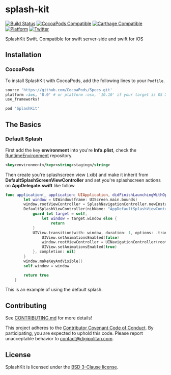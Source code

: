 splash-kit
=================================

[![Build Status](https://travis-ci.org/Digipolitan/dependency-injector.svg?branch=master)](https://travis-ci.org/Digipolitan/dependency-injector)
[![CocoaPods Compatible](https://img.shields.io/cocoapods/v/SplashKit.svg)](https://img.shields.io/cocoapods/v/SplashKit.svg)
[![Carthage Compatible](https://img.shields.io/badge/Carthage-compatible-4BC51D.svg?style=flat)](https://github.com/Carthage/Carthage)
[![Platform](https://img.shields.io/cocoapods/p/SplashKit.svg?style=flat)](http://cocoadocs.org/docsets/SplashKit)
[![Twitter](https://img.shields.io/badge/twitter-@Digipolitan-blue.svg?style=flat)](http://twitter.com/Digipolitan)

SplashKit Swift. Compatible for swift server-side and swift for iOS

## Installation

### CocoaPods

To install SplashKit with CocoaPods, add the following lines to your `Podfile`.

```ruby
source 'https://github.com/CocoaPods/Specs.git'
platform :ios, '8.0' # or platform :osx, '10.10' if your target is OS X.
use_frameworks!

pod 'SplashKit'
```

## The Basics

### Default Splash

First add the key **environment** into you're **Info.plist**, check the [RuntimeEnvironment](https://github.com/Digipolitan/runtime-environment) repository.

```xml
<key>environment</key><string>staging</string>
```

Then create you're splashscreen view (.xib) and make it inherit from **DefaultSplashScreenViewController** and set you're splashscreen actions on **AppDelegate.swift** like follow

```swift
func application(_ application: UIApplication, didFinishLaunchingWithOptions launchOptions: [UIApplicationLaunchOptionsKey: Any]?) -> Bool {
        let window = UIWindow(frame: UIScreen.main.bounds)
        window.rootViewController = SplashNavigationController.newInstance(splashViewControllers:
        DefaultSplashViewController(nibName: "AppDefaultSplashViewController", bundle: nil)) { [weak self] _ in
            guard let target = self,
                let window = target.window else {
                    return
            }
            UIView.transition(with: window, duration: 1, options: .transitionCrossDissolve, animations: {
                UIView.setAnimationsEnabled(false)
                window.rootViewController = UINavigationController(rootViewController: ViewController())
                UIView.setAnimationsEnabled(true)
            }, completion: nil)
        }
        window.makeKeyAndVisible()
        self.window = window

        return true
    }
```

This is an example of using the default splash.

## Contributing

See [CONTRIBUTING.md](CONTRIBUTING.md) for more details!

This project adheres to the [Contributor Covenant Code of Conduct](CODE_OF_CONDUCT.md).
By participating, you are expected to uphold this code. Please report
unacceptable behavior to [contact@digipolitan.com](mailto:contact@digipolitan.com).

## License

SplashKit is licensed under the [BSD 3-Clause license](LICENSE).
